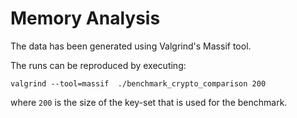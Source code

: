 # Memory Analysis

The data has been generated using Valgrind's Massif tool.

The runs can be reproduced by executing:

	valgrind --tool=massif  ./benchmark_crypto_comparison 200

where `200` is the size of the key-set that is used for the benchmark.
